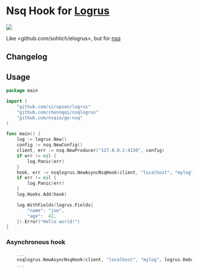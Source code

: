 # Nsq Hook for [Logrus](https://github.com/sirupsen/logrus) 
<img src="https://travis-ci.org/chennqqi/nsqlogrus.svg?branch=master" />

Like <github.com/sohlich/elogrus>, but for [nsq](https://github.com/nsqio/go-nsq)

## Changelog

## Usage

```go
package main

import (
	"github.com/sirupsen/logrus"
	"github.com/chennqqi/nsqlogrus"
	"github.com/nsqio/go-nsq"
)

func main() {
	log := logrus.New()
	config := nsq.NewConfig()
	client, err := nsq.NewProducer("127.0.0.1:4150", config)
	if err != nil {
		log.Panic(err)
	}
	hook, err := nsqlogrus.NewAsyncNsqHook(client, "localhost", "mylog", logrus.DebugLevel)
	if err != nil {
		log.Panic(err)
	}
	log.Hooks.Add(hook)

	log.WithFields(logrus.Fields{
		"name": "joe",
		"age":  42,
	}).Error("Hello world!")
}
```

### Asynchronous hook

```go
	...
	nsqlogrus.NewAsyncNsqHook(client, "localhost", "mylog", logrus.DebugLevel)
	...
```
